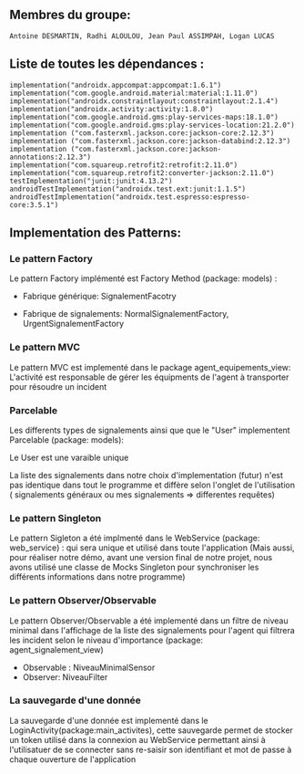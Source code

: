 ## Membres du groupe:
    Antoine DESMARTIN, Radhi ALOULOU, Jean Paul ASSIMPAH, Logan LUCAS

## Liste de toutes les dépendances :
    implementation("androidx.appcompat:appcompat:1.6.1")
    implementation("com.google.android.material:material:1.11.0")
    implementation("androidx.constraintlayout:constraintlayout:2.1.4")
    implementation("androidx.activity:activity:1.8.0")
    implementation("com.google.android.gms:play-services-maps:18.1.0")
    implementation("com.google.android.gms:play-services-location:21.2.0")
    implementation ("com.fasterxml.jackson.core:jackson-core:2.12.3")
    implementation ("com.fasterxml.jackson.core:jackson-databind:2.12.3")
    implementation ("com.fasterxml.jackson.core:jackson-annotations:2.12.3")
    implementation("com.squareup.retrofit2:retrofit:2.11.0")
    implementation("com.squareup.retrofit2:converter-jackson:2.11.0")
    testImplementation("junit:junit:4.13.2")
    androidTestImplementation("androidx.test.ext:junit:1.1.5")
    androidTestImplementation("androidx.test.espresso:espresso-core:3.5.1")

## Implementation des Patterns:

   ### Le pattern Factory
   Le pattern Factory implémenté est Factory Method (package: models) :

   - Fabrique générique: SignalementFacotry

   - Fabrique de signalements: NormalSignalementFactory, UrgentSignalementFactory

   ### Le pattern MVC
   Le pattern MVC est implementé dans le package agent_equipements_view:
   L'activité est responsable de gérer les équipments de l'agent à transporter
   pour résoudre un incident

   ### Parcelable
   Les differents types de signalements ainsi que que le "User" implementent Parcelable (package: models): 

   Le User est une varaible unique

   La liste des signalements dans notre choix d'implementation (futur) n'est pas identique dans tout le programme
   et diffère selon l'onglet de l'utilisation ( signalements généraux ou mes signalements => differentes requêtes)

   ### Le pattern Singleton
   Le pattern Sigleton a été implmenté dans le WebService (package: web_service) : qui sera unique et utilisé dans toute l'application
   (Mais aussi, pour réaliser notre démo, avant une version final de notre projet, nous avons utilisé une classe de Mocks Singleton pour synchroniser les différents informations dans notre programme)

   ### Le pattern Observer/Observable
   Le pattern Observer/Observable a été implementé dans un filtre de niveau minimal dans l'affichage
   de la liste des signalements pour l'agent qui filtrera les incident selon le niveau d'importance
   (package: agent_signalement_view)
   - Observable : NiveauMinimalSensor
   - Observer: NiveauFilter
   ### La sauvegarde d'une donnée
   La sauvegarde d'une donnée est implementé dans le LoginActivity(package:main_activites), cette sauvegarde permet
   de stocker un token utilisé dans la connexion au WebService permettant ainsi à l'utilisatuer de se connecter
   sans re-saisir son identifiant et mot de passe à chaque ouverture de l'application
